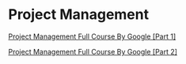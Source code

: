 
# Project Management

[Project Management Full Course By Google [Part 1]](https://www.youtube.com/watch?v=eZDkSNHaWh8)

[Project Management Full Course By Google [Part 2]](https://www.youtube.com/watch?v=-84E_-aTpck)

